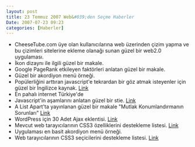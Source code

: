 ```yaml
---
layout: post
title: 23 Temmuz 2007 Web&#039;den Seçme Haberler
Date: 2007-07-23 09:23
categories: [Haberler]
---
```


-   CheeseTube.com üye olan kullanıcılarına web üzerinden çizim yapma ve
    bu çizimleri sitelerine ekleme olanağı sunan güzel bir web2.0
    uygulaması.
-   İkon dizaynı ile ilgili güzel bir makale.
-   Google PageRank etkileyen faktörleri anlatan güzel bir makale.
-   Güzel bir akordiyon menü örneği.
-   Popülerliğini arttıran javascript'e tekrardan bir göz atmak
    isteyenler için güzel bir İngilizce kaynak. [Link][4]
-   En pahalı internet Türkiye'de
-   Javascript'in aşamlarını anlatan güzel bir stie. [Link][6]
-   A List Apart'ta yayınlanan güzel bir makale "Mutlak Konumlandırmanın
    Sorunları" [Link][7]
-   WordPress için 30 Adet Ajax eklentisi. [Link][8]
-   Mevcut web tarayıcılarının CSS3 özelliklerini destekleme listesi.
    [Link][9]
-   Uygulaması en basit akordiyon menü örneği.
-   Web tarayıcılarının CSS3 seçicilerini destekleme listesi. [Link][11]


  [4]: http://developer.mozilla.org/en/docs/A_re-introduction_to_JavaScript
    "Link"
  [6]: http://www.neilmix.com/narrativejs/doc/overview.html
    "Javascript'in aşamları"
  [7]: http://alistapart.com/articles/conflictingabsolutepositions
    "Mutlak Konumlandırma Sorunları"
  [8]: http://mashable.com/2007/07/20/ajax-wordpress/
    "30 Ajax eklentisi"
  [9]: http://westciv.com/iphonetests/ "Link"
  [11]: http://www.css3.info/modules/selector-compat "Link"

